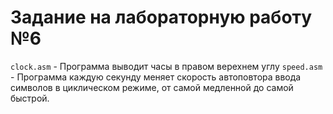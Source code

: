 # Задание на лабораторную работу №6

`clock.asm` - Программа выводит часы в правом верехнем углу
`speed.asm` - Программа каждую секунду меняет скорость автоповтора ввода символов в циклическом режиме, от самой медленной до самой быстрой.
